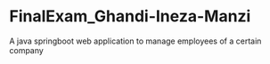 # FinalExam_Ghandi-Ineza-Manzi
A java springboot web application to manage employees of a certain company
